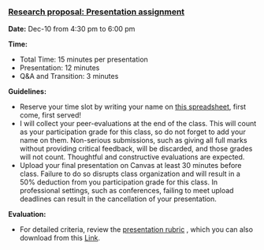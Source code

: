 ### [Research proposal: Presentation assignment](https://aselshall.github.io/rm/hw/presentation-hw)

**Date:** Dec-10 from 4:30 pm to 6:00 pm 

**Time:**  
- Total Time: 15 minutes per presentation
- Presentation: 12 minutes
- Q&A and Transition: 3 minutes

**Guidelines:**
- Reserve your time slot by writing your name on [this spreadsheet](https://docs.google.com/spreadsheets/d/1G-99MJ8G02TWRa-Wj1ddzGLvPtAC-wa310zh5G30alo/edit?usp=sharing), first come, first served!
- I will collect your peer-evaluations at the end of the class. This will count as your participation grade for this class, so do not forget to add your name on them. Non-serious submissions, such as giving all full marks without providing critical feedback, will be discarded, and those grades will not count. Thoughtful and constructive evaluations are expected.
- Upload your final presentation on Canvas at least 30 minutes before class. Failure to do so disrupts class organization and will result in a 50% deduction from you participation grade for this class. In professional settings, such as conferences, failing to meet upload deadlines can result in the cancellation of your presentation.

**Evaluation:**
- For detailed criteria, review the [presentation rubric](https://aselshall.github.io/rm/hw/presentation-rubric) , which you can also download from this [Link](https://aselshall.github.io/rm/hw/Presentation%20rubric.docx).
